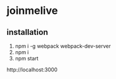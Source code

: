 # joinmelive

## installation
1. npm i -g webpack webpack-dev-server
2. npm i
3. npm start

http://localhost:3000
